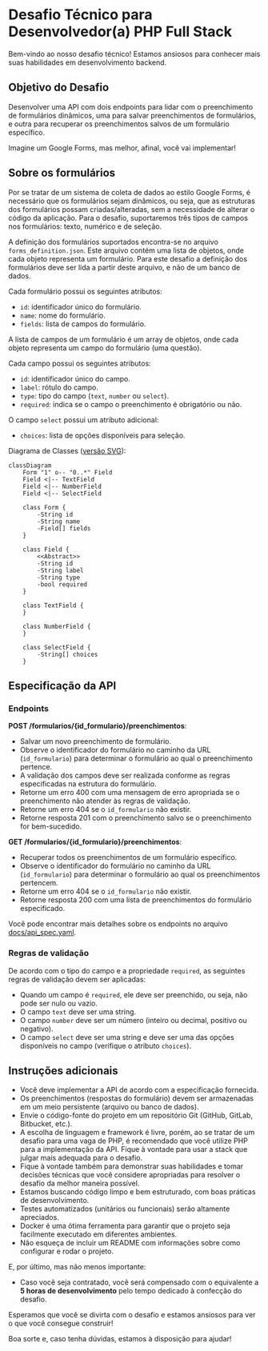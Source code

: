 # Desafio Técnico para Desenvolvedor(a) PHP Full Stack

Bem-vindo ao nosso desafio técnico! Estamos ansiosos para conhecer mais suas habilidades em desenvolvimento backend.

## Objetivo do Desafio

Desenvolver uma API com dois endpoints para lidar com o preenchimento de formulários dinâmicos, uma para salvar preenchimentos de formulários, e outra para recuperar os preenchimentos salvos de um formulário específico.

Imagine um Google Forms, mas melhor, afinal, você vai implementar! 

## Sobre os formulários

Por se tratar de um sistema de coleta de dados ao estilo Google Forms, é necessário que os formulários sejam dinâmicos, ou seja, que as estruturas dos formulários possam criadas/alteradas, sem a necessidade de alterar o código da aplicação. Para o desafio, suportaremos três tipos de campos nos formulários: texto, numérico e de seleção.

A definição dos formulários suportados encontra-se no arquivo `forms_definition.json`. Este arquivo contém uma lista de objetos, onde cada objeto representa um formulário. Para este desafio a definição dos formulários deve ser lida a partir deste arquivo, e não de um banco de dados.

Cada formulário possui os seguintes atributos:
- `id`: identificador único do formulário.
- `name`: nome do formulário.
- `fields`: lista de campos do formulário.

A lista de campos de um formulário é um array de objetos, onde cada objeto representa um campo do formulário (uma questão). 

Cada campo possui os seguintes atributos:
- `id`: identificador único do campo.
- `label`: rótulo do campo.
- `type`: tipo do campo (`text`, `number` ou `select`).
- `required`: indica se o campo o preenchimento é obrigatório ou não.

O campo `select` possui um atributo adicional:
- `choices`: lista de opções disponíveis para seleção.

Diagrama de Classes ([versão SVG](./docs/diagram.svg)):
```mermaid
classDiagram
    Form "1" o-- "0..*" Field
    Field <|-- TextField
    Field <|-- NumberField
    Field <|-- SelectField

    class Form {
        -String id
        -String name
        -Field[] fields
    }

    class Field {
        <<Abstract>>
        -String id
        -String label
        -String type
        -bool required
    }

    class TextField {
    }

    class NumberField {
    }

    class SelectField {
        -String[] choices
    }
```


## Especificação da API

### Endpoints

**POST /formularios/{id_formulario}/preenchimentos**:
 - Salvar um novo preenchimento de formulário.
 - Observe o identificador do formulário no caminho da URL (`id_formulario`) para determinar o formulário ao qual o preenchimento pertence.
 - A validação dos campos deve ser realizada conforme as regras especificadas na estrutura do formulário.
 - Retorne um erro 400 com uma mensagem de erro apropriada se o preenchimento não atender às regras de validação.
 - Retorne um erro 404 se o `id_formulario` não existir.
 - Retorne resposta 201 com o preenchimento salvo se o preenchimento for bem-sucedido.

**GET /formularios/{id_formulario}/preenchimentos**:
 - Recuperar todos os preenchimentos de um formulário específico.
 - Observe o identificador do formulário no caminho da URL (`id_formulario`) para determinar o formulário ao qual os preenchimentos pertencem.
 - Retorne um erro 404 se o `id_formulario` não existir.
 - Retorne resposta 200 com uma lista de preenchimentos do formulário especificado.

Você pode encontrar mais detalhes sobre os endpoints no arquivo [docs/api_spec.yaml](./docs/api_spec.yaml).

### Regras de validação

De acordo com o tipo do campo e a propriedade `required`, as seguintes regras de validação devem ser aplicadas:
 - Quando um campo é `required`, ele deve ser preenchido, ou seja, não pode ser nulo ou vazio.
 - O campo `text` deve ser uma string.
 - O campo `number` deve ser um número (inteiro ou decimal, positivo ou negativo).
 - O campo `select` deve ser uma string e deve ser uma das opções disponíveis no campo (verifique o atributo `choices`).

## Instruções adicionais

 - Você deve implementar a API de acordo com a especificação fornecida.
 - Os preenchimentos (respostas do formulário) devem ser armazenadas em um meio persistente (arquivo ou banco de dados).
 - Envie o código-fonte do projeto em um repositório Git (GitHub, GitLab, Bitbucket, etc.).
 - A escolha de linguagem e framework é livre, porém, ao se tratar de um desafio para uma vaga de PHP, é recomendado que você utilize PHP para a implementação da API. Fique à vontade para usar a stack que julgar mais adequada para o desafio.
 - Fique à vontade também para demonstrar suas habilidades e tomar decisões técnicas que você considere apropriadas para resolver o desafio da melhor maneira possível.
 - Estamos buscando código limpo e bem estruturado, com boas práticas de desenvolvimento.
 - Testes automatizados (unitários ou funcionais) serão altamente apreciados.
 - Docker é uma ótima ferramenta para garantir que o projeto seja facilmente executado em diferentes ambientes.
 - Não esqueça de incluir um README com informações sobre como configurar e rodar o projeto.

E, por último, mas não menos importante:
- Caso você seja contratado, você será compensado com o equivalente a **5 horas de desenvolvimento** pelo tempo dedicado à confecção do desafio.

Esperamos que você se divirta com o desafio e estamos ansiosos para ver o que você consegue construir!

Boa sorte e, caso tenha dúvidas, estamos à disposição para ajudar!
